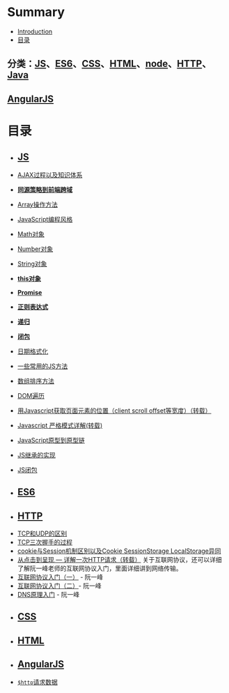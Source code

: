 # Summary

* [Introduction](README.md)
* [目录](mu-lu.md)



## 分类：[JS](#js)、[ES6](#es6)、[CSS](#css)、[HTML](#html)、[node](#node)、[HTTP](#http)、[Java](#java)
## [AngularJS](#AngularJS)



# 目录

* ## <span id="js">[JS](/JS/README.md)</span>

 * [AJAX过程以及知识体系](/JS/AJAX使用详细介绍.md)
 * [**同源策略到前端跨域**](/JS/同源策略到前端跨域.md)
 * [Array操作方法](/JS/Array操作方法.md)
 * [JavaScript编程风格](/JS/Javascript编程风格.md)
 * [Math对象](/JS/Math对象.md)
 * [Number对象](/JS/Number对象.md)
 * [String对象](/JS/String对象.md)
 * [**this对象**](/JS/this对象.md)
 * [**Promise**](/JS/Promise.md)
 * [**正则表达式**](/JS/正则表达式.md)
 * [**递归**](/JS/递归.md)
 * [**闭包**](/JS/闭包.md)
 * [日期格式化](/JS/日期格式化.md)
 * [一些常用的JS方法](/JS/一些常用的JS方法.md)
 * [数组排序方法](http://www.cnblogs.com/dong-xu/p/7088447.html)
 * [DOM遍历](/JS/DOM遍历.md)
 * [用Javascript获取页面元素的位置（client scroll offset等宽度）（转载）](http://www.ruanyifeng.com/blog/2009/09/find_element_s_position_using_javascript.html)
 * [Javascript 严格模式详解(转载)](http://www.zyy1217.com/2017/04/20/Javascript%20%E4%B8%A5%E6%A0%BC%E6%A8%A1%E5%BC%8F%E8%AF%A6%E8%A7%A3/)
 * [JavaScript原型到原型链](/JS/js从原型到原型链.md)
 * [JS继承的实现](/JS/继承.md)
 * [JS闭包](/JS/闭包.md)




* ## <span id="es6">[ES6](/ES6/README.md)</span>


* ## <span id="http">[HTTP](/HTTP/README.md)</span>

 - [TCP和UDP的区别](/HTTP/TCP和UDP.md)
 - [TCP三次握手的过程](/HTTP/TCP三次握手.md)
 - [cookie与Session机制区别以及Cookie SessionStorage LocalStorage异同](/HTTP/cookie与Session的区别.md)
 - [从点击到呈现 — 详解一次HTTP请求（转载）](http://www.zyy1217.com/2017/03/01/%E4%BB%8E%E7%82%B9%E5%87%BB%E5%88%B0%E5%91%88%E7%8E%B0%20%E2%80%94%20%E8%AF%A6%E8%A7%A3%E4%B8%80%E6%AC%A1HTTP%E8%AF%B7%E6%B1%82/)
关于互联网协议，还可以详细了解阮一峰老师的互联网协议入门，里面详细讲到网络传输。
 - [互联网协议入门（一）](http://www.ruanyifeng.com/blog/2012/05/internet_protocol_suite_part_i.html) - 阮一峰
 - [互联网协议入门（二）](http://www.ruanyifeng.com/blog/2012/06/internet_protocol_suite_part_ii.html)- 阮一峰
 - [DNS原理入门](http://www.ruanyifeng.com/blog/2016/06/dns.html) - 阮一峰 

* ## <span id="css">[CSS](CSS/README.md)</span>





* ## <span id="html">[HTML](/HTML/README.md)</span>



* ## <span id="AngularJS">[AngularJS](Angular.js/README.md)</span>


 - [`$http`请求数据]($http请求数据.md)


















